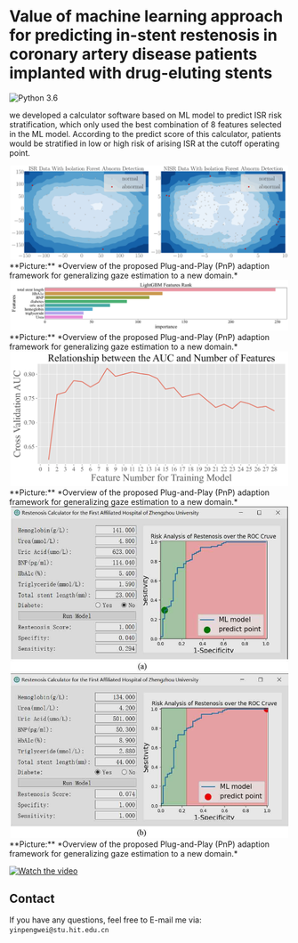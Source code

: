 # Value of machine learning approach for predicting in-stent restenosis in coronary artery disease patients implanted with drug-eluting stents
![Python 3.6](https://img.shields.io/badge/python-3.7-DodgerBlue.svg?style=plastic)

we developed a calculator software based on ML model to predict ISR risk stratification, which only used the best combination of 8 features selected in the ML model. According to the predict score of this calculator, patients would be stratified in low or high risk of arising ISR at the cutoff operating point.

<div align=center>  <img src="images/all-abnormal.svg" alt="abnormal" width="500" align="bottom" /> </div>
**Picture:**  *Overview of the proposed Plug-and-Play (PnP) adaption framework for generalizing gaze estimation to a new domain.*

<div align=center>  <img src="images/featureRank.svg" alt="featureRank" width="500" align="bottom" /> </div>
**Picture:**  *Overview of the proposed Plug-and-Play (PnP) adaption framework for generalizing gaze estimation to a new domain.*

<div align=center>  <img src="images/featureSelect.svg" alt="featureSelect" width="500" align="bottom" /> </div>
**Picture:**  *Overview of the proposed Plug-and-Play (PnP) adaption framework for generalizing gaze estimation to a new domain.*

<div align=center>  <img src="images/figure4_2.jpg" alt="figure4_2" width="500" align="bottom" /> </div>
**Picture:**  *Overview of the proposed Plug-and-Play (PnP) adaption framework for generalizing gaze estimation to a new domain.*


[![Watch the video](https://i.imgur.com/vKb2F1B.png)](https://youtu.be/vt5fpE0bzSY)

## Contact

If you have any questions, feel free to E-mail me via: `yinpengwei@stu.hit.edu.cn`
